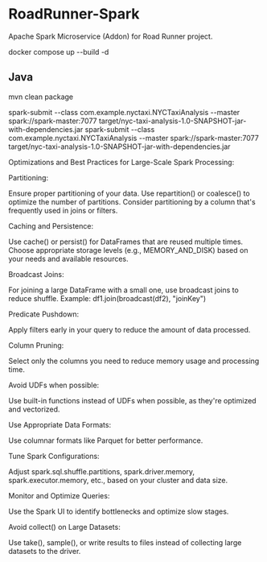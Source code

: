 # RoadRunner-Spark
Apache Spark Microservice (Addon) for Road Runner project.

docker compose up --build -d

## Java
mvn clean package

spark-submit --class com.example.nyctaxi.NYCTaxiAnalysis --master spark://spark-master:7077 target/nyc-taxi-analysis-1.0-SNAPSHOT-jar-with-dependencies.jar
spark-submit --class com.example.nyctaxi.NYCTaxiAnalysis --master spark://spark-master:7077 target/nyc-taxi-analysis-1.0-SNAPSHOT-jar-with-dependencies.jar


Optimizations and Best Practices for Large-Scale Spark Processing:

Partitioning:

Ensure proper partitioning of your data. Use repartition() or coalesce() to optimize the number of partitions.
Consider partitioning by a column that's frequently used in joins or filters.


Caching and Persistence:

Use cache() or persist() for DataFrames that are reused multiple times.
Choose appropriate storage levels (e.g., MEMORY_AND_DISK) based on your needs and available resources.


Broadcast Joins:

For joining a large DataFrame with a small one, use broadcast joins to reduce shuffle.
Example: df1.join(broadcast(df2), "joinKey")


Predicate Pushdown:

Apply filters early in your query to reduce the amount of data processed.


Column Pruning:

Select only the columns you need to reduce memory usage and processing time.


Avoid UDFs when possible:

Use built-in functions instead of UDFs when possible, as they're optimized and vectorized.


Use Appropriate Data Formats:

Use columnar formats like Parquet for better performance.


Tune Spark Configurations:

Adjust spark.sql.shuffle.partitions, spark.driver.memory, spark.executor.memory, etc., based on your cluster and data size.


Monitor and Optimize Queries:

Use the Spark UI to identify bottlenecks and optimize slow stages.


Avoid collect() on Large Datasets:

Use take(), sample(), or write results to files instead of collecting large datasets to the driver.